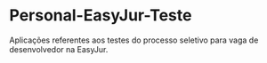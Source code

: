 # Personal-EasyJur-Teste
Aplicações referentes aos testes do processo seletivo para vaga de desenvolvedor na EasyJur.
